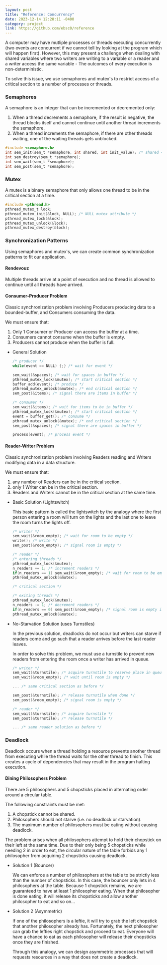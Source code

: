 ```yaml
---
layout: post
title: "Reference: Concurrency"
date: 2023-12-14 12:28:11 -0400
category: project
link: https://github.com/ebsc0/reference
---
```


A computer may have mutliple processes or threads executing concurrently (two events are concurrent if we cannot tell by looking at the program which will happen first). However, this may present a challenge when dealing with shared variables where two writers are writing to a variable or a reader and a writer access the same variable - The outcomes of every execution is non-deterministic.

To solve this issue, we use semaphores and mutex's to restrict access of a critical section to a number of processes or threads.

### Semaphores

A semaphore is an integer that can be incremented or decremented only:

1. When a thread decrements a semaphore, if the result is negative, the thread blocks itself and cannot continue until another thread increments the semaphore.
2. When a thread increments the semaphore, if there are other threads waiting, one of the waiting threads gets unblocked.

```c
#include <semaphore.h>
int sem_init(sem_t *semaphore, int shared, int init_value); /* shared = 0 (threads); shared = 1 (processes) */
int sem_destroy(sem_t *semaphore);
int sem_wait(sem_t *semaphore);
int sem_post(sem_t *semaphore);
```

### Mutex

A mutex is a binary semaphore that only allows one thread to be in the critical section at a time.

```c
#include <pthread.h>
pthread_mutex_t lock;
pthread_mutex_init(&lock, NULL); /* NULL mutex attribute */
pthread_mutex_lock(&lock);
pthread_mutex_unlock(&lock);
pthread_mutex_destroy(&lock);
```

### Synchronization Patterns

Using semaphores and mutex's, we can create common synchronization patterns to fit our application.

#### Rendevouz

Multiple threads arrive at a point of execution and no thread is allowed to continue until all threads have arrived.

#### Consumer-Producer Problem

Classic synchronization problem involving Producers producing data to a bounded-buffer, and Consumers consuming the data.

We must ensure that:

1. Only 1 Consumer or Producer can access the buffer at a time.
2. Consumers cannot consume when the buffer is empty.
3. Producers cannot produce when the buffer is full.

- General Solution

  ```c
  /* producer */
  while(event == NULL) {;} /* wait for event */

  sem_wait(&spaces); /* wait for spaces in buffer */
  pthread_mutex_lock(&mutex); /* start critical section */
  buffer_add(event); /* produce */
  pthread_mutex_unlock(&mutex); /* end critical section */
  sem_post(&items); /* signal there are items in buffer */
  ```

  ```c
  /* consumer */
  sem_wait(&items); /* wait for items to be in buffer */
  pthread_mutex_lock(&mutex); /* start critical section */
  event = buffer_get(); /* consume */
  pthread_mutex_unlock(&mutex); /* end critical section */
  sem_post(&spaces); /* signal there are spaces in buffer */

  process(event); /* process event */
  ```

#### Reader-Writer Problem

Classic synchronization problem involving Readers reading and Writers modifying data in a data structure.

We must ensure that:

1. any number of Readers can be in the critical section.
2. only 1 Writer can be in the critical section.
3. Readers and Writers cannot be in the critical section at the same time.

- Basic Solution (Lightswitch)

  This basic pattern is called the lightswitch by the analogy where the first person entering a room will turn on the lights and the last one to leave the room turns the lights off.

  ```c
  /* writer */
  sem_wait(&room_empty); /* wait for room to be empty */
  write(); /* write */
  sem_post(&room_empty); /* signal room is empty */
  ```

  ```c
  /* reader */
  /* entering threads */
  pthread_mutex_lock(&mutex);
  n_readers += 1; /* increment readers */
  if(n_readers == 1) sem_wait(&room_empty); /* wait for room to be empty if first reader */
  pthread_mutex_unlock(&mutex);

  /* critical section */

  /* exiting threads */
  pthread_mutex_lock(&mutex);
  n_readers -= 1; /* decrement readers */
  if(n_readers == 0) sem_post(&room_empty); /* signal room is empty if last reader */
  pthread_mutex_unlock(&mutex);
  ```

- No-Starvation Solution (uses Turnstiles)

  In the previous solution, deadlocks do not occur but writers can starve if readers come and go such that a reader arrives before the last reader leaves.

  In order to solve this problem, we must use a turnstile to prevent new readers from entering the room once a writer has arrived in queue.

  ```c
  /* writer */
  sem_wait(&turnstile); /* acquire turnstile to reserve place in queue and prevent any readers from entering */
  sem_wait(&room_empty); /* wait until room is empty */

  ... /* same critical section as before */

  sem_post(&turnstile); /* release turnstile when done */
  sem_post(&room_empty); /* signal room is empty */
  ```

  ```c
  /* reader */
  sem_wait(&turnstile); /* acquire turnstile */
  sem_post(&turnstile); /* release turnstile */

  ... /* same reader solution as before */
  ```

### Deadlock

Deadlock occurs when a thread holding a resource prevents another thread from executing while the thread waits for the other thread to finish. This creates a cycle of dependencies that may result in the program halting execution.

#### Dining Philosophers Problem

There are 5 philosophers and 5 chopsticks placed in alternating order around a circular table.

The following constraints must be met:

1. A chopstick cannot be shared.
2. Philosophers should not starve (i.e. no deadlock or starvation).
3. The maximum number of philosophers must be eating without causing deadlock.

The problem arises when all philosophers attempt to hold their chopstick on their left at the same time. Due to their only being 5 chopsticks while needing 2 in order to eat, the circular nature of the table forbids any 1 philosopher from acquiring 2 chopsticks causing deadlock.

- Solution 1 (Bouncer)

  We can enforce a number of philosophers at the table to be strictly less than the number of chopsticks. In this case, the bouncer only lets in 4 philosophers at the table. Because 1 chopstick remains, we are guaranteed to have at least 1 philosopher eating. When that philosopher is done eating, it will release its chopsticks and allow another philosopher to eat and so on...

- Solution 2 (Asymmetric)

  If one of the philosophers is a leftie, it will try to grab the left chopstick that another philosopher already has. Fortunately, the next philosopher can grab the lefties right chopstick and proceed to eat. Everyone will have a chance to eat as each philosopher will release their chopsticks once they are finished.

  Through this analogy, we can design asymmetric processes that will requests resources in a way that does not create a deadlock.
